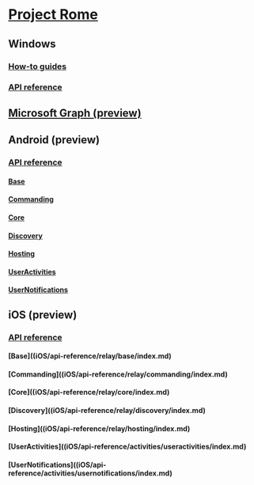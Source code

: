# [Project Rome](index.md)

## Windows
### [How-to guides](https://docs.microsoft.com/windows/uwp/launch-resume/connected-apps-and-devices)
### [API reference](https://docs.microsoft.com/uwp/api/windows.system.remotesystems)

## [Microsoft Graph (preview)](MSGraph/index.md)

## Android (preview)
### [API reference](Android/api-reference/index.md)
#### [Base](Android/api-reference/relay/base/index.md)
#### [Commanding](Android/api-reference/relay/commanding/index.md)
#### [Core](Android/api-reference/relay/core/index.md)
#### [Discovery](Android/api-reference/relay/discovery/index.md)
#### [Hosting](Android/api-reference/relay/hosting/index.md)
#### [UserActivities](Android/api-reference/activities/useractivities/index.md)
#### [UserNotifications](Android/api-reference/activities/usernotifications/index.md)

## iOS (preview)
### [API reference](iOS/api-reference/index.md)
#### [Base]((iOS/api-reference/relay/base/index.md)
#### [Commanding]((iOS/api-reference/relay/commanding/index.md)
#### [Core]((iOS/api-reference/relay/core/index.md)
#### [Discovery]((iOS/api-reference/relay/discovery/index.md)
#### [Hosting]((iOS/api-reference/relay/hosting/index.md)
#### [UserActivities]((iOS/api-reference/activities/useractivities/index.md)
#### [UserNotifications]((iOS/api-reference/activities/usernotifications/index.md)
